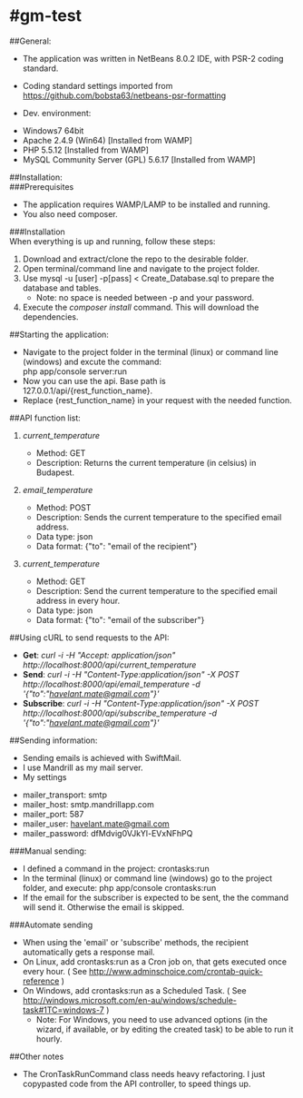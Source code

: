 #gm-test
=======
##General:    
* The application was written in NetBeans 8.0.2 IDE, with PSR-2 coding standard.    
 - Coding standard settings imported from https://github.com/bobsta63/netbeans-psr-formatting    
* Dev. environment:     
 - Windows7 64bit    
 - Apache 2.4.9 (Win64) [Installed from WAMP]    
 - PHP 5.5.12 [Installed from WAMP]    
 - MySQL Community Server (GPL) 5.6.17 [Installed from WAMP]    

##Installation:    
###Prerequisites   
* The application requires WAMP/LAMP to be installed and running.     
* You also need composer.    

###Installation    
When everything is up and running, follow these steps:    
 1. Download and extract/clone the repo to the desirable folder.    
 2. Open terminal/command line and navigate to the project folder.    
 3. Use mysql -u [user] -p[pass] < Create_Database.sql to prepare the database and tables.    
     * Note: no space is needed between -p and your password.
 4. Execute the *composer install* command. This will download the dependencies.    

##Starting the application:    
* Navigate to the project folder in the terminal (linux) or command line (windows) and excute the command:    
    php app/console server:run     
* Now you can use the api. Base path is 127.0.0.1/api/{rest_function_name}.    
* Replace {rest_function_name} in your request with the needed function.    

##API function list:    
1. *current_temperature*    
   * Method: GET    
   * Description: Returns the current temperature (in celsius) in Budapest.    
    
2. *email_temperature*    
   * Method: POST    
   * Description: Sends the current temperature to the specified email address.    
   * Data type: json    
   * Data format: {"to": "email of the recipient"}    
    
3. *current_temperature*    
   * Method: GET    
   * Description: Send the current temperature to the specified email address in every hour.    
   * Data type: json    
   * Data format: {"to": "email of the subscriber"}    

##Using cURL to send requests to the API:        
* **Get**: *curl -i -H "Accept: application/json" http://localhost:8000/api/current_temperature*    
* **Send**: *curl -i -H "Content-Type:application/json" -X POST http://localhost:8000/api/email_temperature -d '{"to":"havelant.mate@gmail.com"}'*    
* **Subscribe**: *curl -i -H "Content-Type:application/json" -X POST http://localhost:8000/api/subscribe_temperature -d '{"to":"havelant.mate@gmail.com"}'*    

##Sending information:    
* Sending emails is achieved with SwiftMail.    
* I use Mandrill as my mail server.    
* My settings    
 - mailer_transport: smtp    
 - mailer_host: smtp.mandrillapp.com    
 - mailer_port: 587    
 - mailer_user: havelant.mate@gmail.com    
 - mailer_password: dfMdvig0VJkYl-EVxNFhPQ    
    
###Manual sending:    
 - I defined a command in the project: crontasks:run    
 - In the terminal (linux) or command line (windows) go to the project folder, and execute: php app/console crontasks:run    
 - If the email for the subscriber is expected to be sent, the the command will send it. Otherwise the email is skipped.    

###Automate sending    
 - When using the 'email' or 'subscribe' methods, the recipient automatically gets a response mail.    
 - On Linux, add crontasks:run as a Cron job on, that gets executed once every hour. ( See http://www.adminschoice.com/crontab-quick-reference )    
 - On Windows, add crontasks:run as a Scheduled Task. ( See http://windows.microsoft.com/en-au/windows/schedule-task#1TC=windows-7 )    
   - Note: For Windows, you need to use advanced options (in the wizard, if available, or by editing the created task) to be able to run it hourly.    


##Other notes    
* The CronTaskRunCommand class needs heavy refactoring. I just copypasted code from the API controller, to speed things up.    
